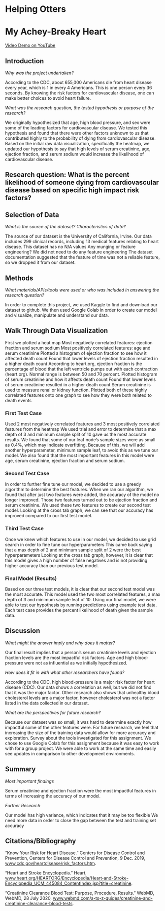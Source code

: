 # Helping Otters
# My Achey-Breaky Heart

[Video Demo on YouTube](https://youtu.be/q4HZhBLZkP4)
## Introduction 
_Why was the project undertaken?_

According to the CDC, about 655,000 Americans die from heart disease every year, which is 1 in every 4 Americans. This is one person every 36 seconds. By knowing the risk factors for cardiovascular disease, one can make better choices to avoid heart failure. 

_What was the research question, the tested hypothesis or purpose of the research?_

We originally hypothesized that age, high blood pressure, and sex were some of the leading factors for cardiovascular disease. We tested this hypothesis and found that there were other factors unknown to us that contributed highly to the probability of dying from cardiovascular disease.
Based on the initial raw data visualization, specifically the heatmap, we updated our hypothesis to say that high levels of serum creatinine, age, ejection fraction, and serum sodium would increase the likelihood of cardiovascular disease.

## Research question: What is the percent likelihood of someone dying from cardiovascular disease based on specific high impact risk factors?

## Selection of Data 
_What is the source of the dataset? Characteristics of data?_

The source of our dataset is the University of California, Irvine.
Our data includes 299 clinical records, including 13 medical features relating to heart disease.
This dataset has no N/A values
Any munging or feature engineering?
We did not need to do any feature engineering
The dataset documentation suggested that the feature of time was not a reliable feature, so we dropped it from our dataset.

## Methods 
_What materials/APIs/tools were used or who was included in answering the research question?_

In order to complete this project, we used Kaggle to find and download our dataset to github.
We then used Google Colab in order to create our model and visualize, manipulate and understand our data. 

## Walk Through Data Visualization
First we plotted a heat map
Most negatively correlated features: ejection fraction and serum sodium
Most positively correlated features: age and serum creatinine
Plotted a histogram of ejection fraction to see how it affected death count
Found that lower levels of ejection fraction resulted in a higher death count
According to heart.org, ejection fraction is the percentage of blood that the left ventricle pumps out with each contraction (heart.org). Normal range is between 50 and 70 percent.
Plotted histogram of serum creatinine and how it affects death count
Found that lower levels of serum creatinine resulted in a higher death count
Serum creatinine is used to measure renal or kidney function.
Plotted both of these highly correlated features onto one graph to see how they were both related to death events


### First Test Case 
Used 2 most negatively correlated features and 3 most positively correlated features from the heatmap
We used trial and error to determine that a max depth of 3 and minimum sample split of 10 gave us the most accurate results. 
We found that some of our leaf node’s sample sizes were as small as 0.4%, which may indicate overfitting. Because of this, we will add another hyperparameter, minimum sample leaf, to avoid this as we tune our model.
We also found that the most important features in this model were age, serum creatinine, ejection fraction and serum sodium. 

### Second Test Case 
In order to further fine tune our model, we decided to use a greedy algorithm to determine the best features. 
When we ran our algorithm, we found that after just two features were added, the accuracy of the model no longer improved. 
Those two features turned out to be ejection fraction and serum creatinine. We used these two features to create our second test model.
Looking at the cross tab graph, we can see that our accuracy has improved compared to our first test model. 

### Third Test Case 
Once we knew which features to use in our model, we decided to use grid search in order to fine tune our hyperparameters
This came back saying that a max depth of 2 and minimum sample split of 2 were the best hyperparameters
Looking at the cross tab graph, however, it is clear that this model gives a high number of false negatives and is not providing higher accuracy than our previous test model. 

### Final Model (Results)
Based on our three test models, it is clear that our second test model was the most accurate. This model used the two most correlated features, a max depth of 3 and minimum sample leaf of 10.
Using our final model, we were able to test our hypothesis by running predictions using example test data.
Each test case provides the percent likelihood of death given the sample data. 


## Discussion 
_What might the answer imply and why does it matter?_

Our final result implies that a person’s serum creatinine levels and ejection fraction levels are the most impactful risk factors. Age and high blood-pressure were not as influential as we initially hypothesized.

_How does it fit in with what other researchers have found?_

According to the CDC, high blood-pressure is a major risk factor for heart disease (CDC). Our data shows a correlation as well, but we did not find that it was the major factor.
Other research also shows that unhealthy blood cholesterol levels are a major factor, however cholesterol was not a factor listed in the data collected in our dataset. 

_What are the perspectives for future research?_

Because our dataset was so small, it was hard to determine exactly how impactful some of the other features were. For future research, we feel that increasing the size of the training data would allow for more accuracy and exploration. 
Survey about the tools investigated for this assignment.
We chose to use Google Colab for this assignment because it was easy to work with for a group project. We were able to work at the same time and easily see updates in comparison to other development environments. 

## Summary 
_Most important findings_

Serum creatinine and ejection fraction were the most impactful features in terms of increasing the accuracy of our model.

_Further Research_

Our model has high variance, which indicates that it may be too flexible 
We need more data in order to close the gap between the test and training set accuracy

## Citations/Bibliography

“Know Your Risk for Heart Disease.” Centers for Disease Control and Prevention, Centers for Disease Control and Prevention, 9 Dec. 2019, www.cdc.gov/heartdisease/risk_factors.htm.

“Heart and Stroke Encyclopedia.” Heart, www.heart.org/HEARTORG/Encyclopedia/Heart-and-Stroke-Encyclopedia_UCM_445084_ContentIndex.jsp?title=creatinine. 

“Creatinine Clearance Blood Test: Purpose, Procedure, Results.” WebMD, WebMD, 28 July 2020, www.webmd.com/a-to-z-guides/creatinine-and-creatinine-clearance-blood-tests. 








